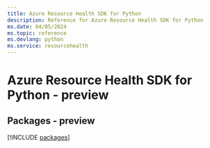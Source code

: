 ```yaml
---
title: Azure Resource Health SDK for Python
description: Reference for Azure Resource Health SDK for Python
ms.date: 04/05/2024
ms.topic: reference
ms.devlang: python
ms.service: resourcehealth
---
```

# Azure Resource Health SDK for Python - preview
## Packages - preview
[!INCLUDE [packages](resource-health-index.md)]